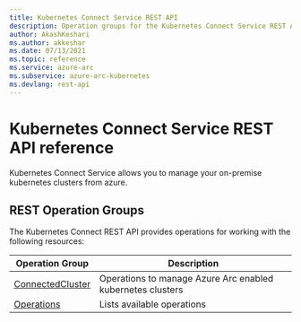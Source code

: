 ```yaml
---
title: Kubernetes Connect Service REST API
description: Operation groups for the Kubernetes Connect Service REST API
author: AkashKeshari
ms.author: akkeshar
ms.date: 07/13/2021
ms.topic: reference
ms.service: azure-arc
ms.subservice: azure-arc-kubernetes
ms.devlang: rest-api
---
```


# Kubernetes Connect Service REST API reference

Kubernetes Connect Service allows you to manage your on-premise kubernetes clusters from azure.

## REST Operation Groups

The Kubernetes Connect REST API provides operations for working with the following resources:

| Operation Group | Description |
| --- | --- |
| [ConnectedCluster](xref:management.azure.com.kubernetesconnect.connectedcluster) | Operations to manage Azure Arc enabled kubernetes clusters |
| [Operations](xref:management.azure.com.kubernetesconnect.operations) | Lists available operations |